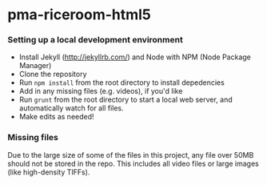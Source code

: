 # pma-riceroom-html5

### Setting up a local development environment
*  Install Jekyll (http://jekyllrb.com/) and Node with NPM (Node Package Manager)
*  Clone the repository
*  Run `npm install` from the root directory to install depedencies
*  Add in any missing files (e.g. videos), if you'd like
*  Run `grunt` from the root directory to start a local web server, and automatically watch for all files.
*  Make edits as needed!

### Missing files
Due to the large size of some of the files in this project, any file over 50MB should not be stored in the repo. This includes all video files or large images (like high-density TIFFs).
